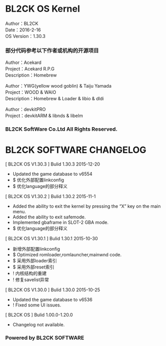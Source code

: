 # BL2CK OS Kernel

Author：BL2CK  
Date：2016-2-16  
OS Version：1.30.3

### 部分代码参考以下作者或机构的开源项目

Author：Acekard  
Project：Acekard R.P.G  
Description：Homebrew  

Author：YWG(yellow wood goblin) & Taiju Yamada  
Project：WOOD & WAIO  
Description：Homebrew & Loader & libio & dldi  

Author：devkitPRO  
Project：devkitARM & libnds & libelm  

### BL2CK SoftWare Co.Ltd All Rights Reserved.

# BL2CK SOFTWARE CHANGELOG 

[ BL2CK OS V1.30.3 ]
Bulid 1.30.3 2015-12-20
+ Updated the game database to v6554
+ $ 优化外部配置linkconfig
+ $ 优化language的部分释义

[ BL2CK OS V1.30.2 ]
Bulid 1.30.2 2015-11-1
+ Added the ability to exit the kernel by pressing the “X” key on the main menu.
+ Added the ability to exit safemode.
+ Implemented gbaframe in SLOT-2 GBA mode.
+ $ 优化language的部分释义

[ BL2CK OS V1.30.1 ]
Bulid 1.30.1 2015-10-30
+ 新增外部配置linkconfig
+ $ Optimized romloader,romlauncher,mainwnd code.
+ $ 采用外部loader索引
+ $ 采用外部reset索引
+ ! 内核结构的重建
+ ! 修复savelist异常

[ BL2CK OS V1.30.0 ]
Bulid 1.30.0 2015-10-25
+ Updated the game database to v6536
+ ! Fixed some UI issues.

[ BL2CK OS ]
Bulid 1.00.0-1.20.0
+ Changelog not available.

### Powered by BL2CK SOFTWARE
